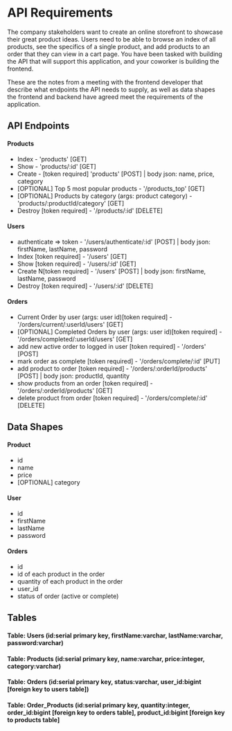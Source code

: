 # API Requirements
The company stakeholders want to create an online storefront to showcase their great product ideas. Users need to be able to browse an index of all products, see the specifics of a single product, and add products to an order that they can view in a cart page. You have been tasked with building the API that will support this application, and your coworker is building the frontend.

These are the notes from a meeting with the frontend developer that describe what endpoints the API needs to supply, as well as data shapes the frontend and backend have agreed meet the requirements of the application. 

## API Endpoints
#### Products
- Index - 'products' [GET]
- Show - 'products/:id' [GET]
- Create - [token required] 'products' [POST] | body json: name, price, category
- [OPTIONAL] Top 5 most popular products - '/products_top' [GET] 
- [OPTIONAL] Products by category (args: product category) - 'products/:productId/category' [GET]
- Destroy [token required] - '/products/:id' [DELETE] 

#### Users
- authenticate => token - '/users/authenticate/:id' [POST] | body json: firstName, lastName, password
- Index [token required] - '/users' [GET] 
- Show [token required] - '/users/:id' [GET] 
- Create N[token required] - '/users' [POST] | body json: firstName, lastName, password
- Destroy [token required] - '/users/:id' [DELETE]

#### Orders
- Current Order by user (args: user id)[token required] - '/orders/current/:userId/users' [GET] 
- [OPTIONAL] Completed Orders by user (args: user id)[token required] - '/orders/completed/:userId/users' [GET]
- add new active order to logged in user [token required]  - '/orders' [POST]
- mark order as complete [token required] - '/orders/complete/:id' [PUT]
- add product to order [token required] - '/orders/:orderId/products' [POST] | body json: productId, quantity
- show products from an order [token required] - '/orders/:orderId/products' [GET]
- delete product from order [token required] - '/orders/complete/:id' [DELETE]

## Data Shapes
#### Product
-  id
- name
- price
- [OPTIONAL] category

#### User
- id
- firstName
- lastName
- password

#### Orders
- id
- id of each product in the order
- quantity of each product in the order
- user_id
- status of order (active or complete)

## Tables

#### Table: Users (id:serial primary key, firstName:varchar, lastName:varchar, password:varchar)

#### Table: Products (id:serial primary key, name:varchar, price:integer, category:varchar)

#### Table: Orders (id:serial primary key, status:varchar, user_id:bigint [foreign key to users table])

#### Table: Order_Products (id:serial primary key, quantity:integer, order_id:bigint [foreign key to orders table], product_id:bigint [foreign key to products table] 


